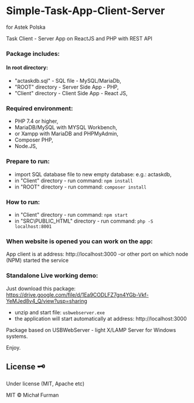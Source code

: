 # Simple-Task-App-Client-Server 
for Astek Polska

Task Client - Server App on ReactJS and PHP with REST API

### Package includes:
#### In root directory:
- "actaskdb.sql" - SQL file - MySQL/MariaDb,
- "ROOT" directory - Server Side App - PHP,
- "Client" directory - Client Side App - React JS,

### Required environment:
- PHP 7.4 or higher,
- MariaDB/MySQL with MYSQL Workbench,
- or Xampp with MariaDB and PHPMyAdmin,
- Composer PHP,
- Node.JS,

### Prepare to run:
- import SQL database file to new empty database: e.g.: actaskdb,
- in "Client" directory - run command: 
````npm install ````
- in "ROOT" directory - run command: 
```composer install ```

### How to run:
- in "Client" directory - run command: 
```npm start ```
- in "SRC\PUBLIC_HTML" directory - run command: 
```php -S localhost:8001 ```

### When website is opened you can work on the app:
App client is at address:
http://localhost:3000 -or other port on which node (NPM) started the service  


### Standalone Live working demo:

Just download this package:
https://drive.google.com/file/d/1Ea9CODLFZ7gn4YGb-Vkf-YeMJed8v4_Q/view?usp=sharing

- unzip and start file: ```usbwebserver.exe```
- the application will start automatically at address: http://localhost:3000

Package based on USBWebServer - light X/LAMP Server for Windows systems.


Enjoy.

## License :old_key:

Under license (MIT, Apache etc)

MIT © Michał Furman
